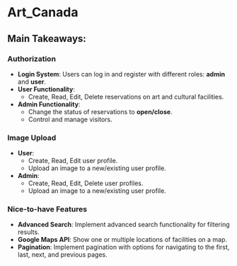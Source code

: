 # Art_Canada

## Main Takeaways:

### Authorization
- **Login System**: Users can log in and register with different roles: **admin** and **user**.
- **User Functionality**: 
  - Create, Read, Edit, Delete reservations on art and cultural facilities.
- **Admin Functionality**: 
  - Change the status of reservations to **open/close**.
  - Control and manage visitors.

### Image Upload
- **User**: 
  - Create, Read, Edit user profile.
  - Upload an image to a new/existing user profile.
- **Admin**: 
  - Create, Read, Edit, Delete user profiles.
  - Upload an image to a new/existing user profile.

### Nice-to-have Features
- **Advanced Search**: Implement advanced search functionality for filtering results.
- **Google Maps API**: Show one or multiple locations of facilities on a map.
- **Pagination**: Implement pagination with options for navigating to the first, last, next, and previous pages.

